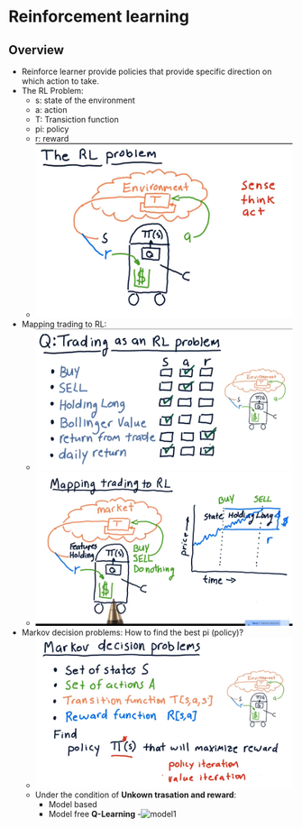 # Reinforcement learning
## Overview
- Reinforce learner provide policies that provide specific direction on which action to take.
- The RL Problem:
    - s: state of the environment
    - a: action
    - T: Transiction function
    - pi: policy
    - r: reward
    - ![RLProblem](https://raw.githubusercontent.com/suereey/ML4T_summer_study/main/03_screenshot/24_RLProblem.PNG)
- Mapping trading to RL:
    - ![practice](https://raw.githubusercontent.com/suereey/ML4T_summer_study/main/03_screenshot/25_TradingRL.PNG)
    - ![mapping](https://raw.githubusercontent.com/suereey/ML4T_summer_study/main/03_screenshot/26_MappingTradingtoRL.PNG)
- Markov decision problems: How to find the best pi (policy)?
    - ![MarkovDecision](https://raw.githubusercontent.com/suereey/ML4T_summer_study/main/03_screenshot/27_MarkovDecisionProblem.PNG)
    - Under the condition of **Unkown trasation and reward**:
        - Model based
        - Model free **Q-Learning**
        -![model1]() 
